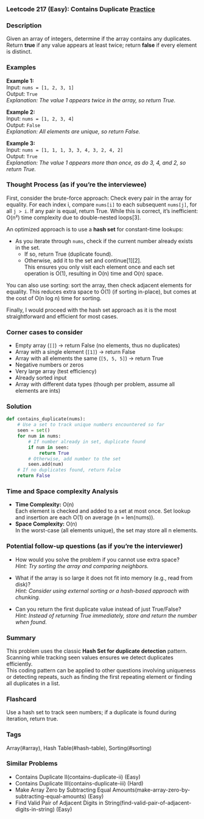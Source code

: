 ### Leetcode 217 (Easy): Contains Duplicate [Practice](https://leetcode.com/problems/contains-duplicate)

### Description  
Given an array of integers, determine if the array contains any duplicates.  
Return **true** if any value appears at least twice; return **false** if every element is distinct.

### Examples  

**Example 1:**  
Input: `nums = [1, 2, 3, 1]`  
Output: `True`  
*Explanation: The value 1 appears twice in the array, so return True.*

**Example 2:**  
Input: `nums = [1, 2, 3, 4]`  
Output: `False`  
*Explanation: All elements are unique, so return False.*

**Example 3:**  
Input: `nums = [1, 1, 1, 3, 3, 4, 3, 2, 4, 2]`  
Output: `True`  
*Explanation: The value 1 appears more than once, as do 3, 4, and 2, so return True.*

### Thought Process (as if you’re the interviewee)  
First, consider the brute-force approach: Check every pair in the array for equality. For each index i, compare `nums[i]` to each subsequent `nums[j]`, for all `j > i`. If any pair is equal, return True. While this is correct, it’s inefficient: O(n²) time complexity due to double-nested loops[3].  

An optimized approach is to use a **hash set** for constant-time lookups:  
- As you iterate through `nums`, check if the current number already exists in the set.  
  - If so, return True (duplicate found).
  - Otherwise, add it to the set and continue[1][2].  
This ensures you only visit each element once and each set operation is O(1), resulting in O(n) time and O(n) space.

You can also use sorting: sort the array, then check adjacent elements for equality. This reduces extra space to O(1) (if sorting in-place), but comes at the cost of O(n log n) time for sorting.

Finally, I would proceed with the hash set approach as it is the most straightforward and efficient for most cases.

### Corner cases to consider  
- Empty array (`[]`) → return False (no elements, thus no duplicates)
- Array with a single element (`[1]`) → return False
- Array with all elements the same (`[5, 5, 5]`) → return True
- Negative numbers or zeros
- Very large array (test efficiency)
- Already sorted input
- Array with different data types (though per problem, assume all elements are ints)

### Solution

```python
def contains_duplicate(nums):
    # Use a set to track unique numbers encountered so far
    seen = set()
    for num in nums:
        # If number already in set, duplicate found
        if num in seen:
            return True
        # Otherwise, add number to the set
        seen.add(num)
    # If no duplicates found, return False
    return False
```

### Time and Space complexity Analysis  

- **Time Complexity:** O(n)  
  Each element is checked and added to a set at most once. Set lookup and insertion are each O(1) on average (n = len(nums)).
- **Space Complexity:** O(n)  
  In the worst-case (all elements unique), the set may store all n elements.

### Potential follow-up questions (as if you’re the interviewer)  

- How would you solve the problem if you cannot use extra space?  
  *Hint: Try sorting the array and comparing neighbors.*

- What if the array is so large it does not fit into memory (e.g., read from disk)?  
  *Hint: Consider using external sorting or a hash-based approach with chunking.*

- Can you return the first duplicate value instead of just True/False?  
  *Hint: Instead of returning True immediately, store and return the number when found.*

### Summary  
This problem uses the classic **Hash Set for duplicate detection** pattern. Scanning while tracking seen values ensures we detect duplicates efficiently.  
This coding pattern can be applied to other questions involving uniqueness or detecting repeats, such as finding the first repeating element or finding all duplicates in a list.


### Flashcard
Use a hash set to track seen numbers; if a duplicate is found during iteration, return true.

### Tags
Array(#array), Hash Table(#hash-table), Sorting(#sorting)

### Similar Problems
- Contains Duplicate II(contains-duplicate-ii) (Easy)
- Contains Duplicate III(contains-duplicate-iii) (Hard)
- Make Array Zero by Subtracting Equal Amounts(make-array-zero-by-subtracting-equal-amounts) (Easy)
- Find Valid Pair of Adjacent Digits in String(find-valid-pair-of-adjacent-digits-in-string) (Easy)